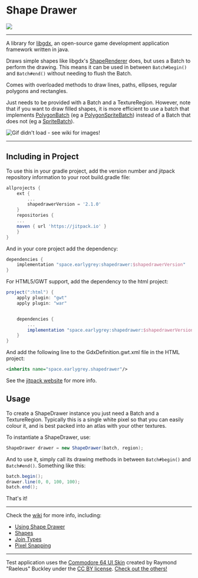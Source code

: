# Shape Drawer

[![](https://jitpack.io/v/earlygrey/shapedrawer.svg)](https://jitpack.io/#space.earlygrey/shapedrawer)

---

A library for [libgdx](https://libgdx.badlogicgames.com/), an open-source game development application framework written in java.

Draws simple shapes like libgdx's [ShapeRenderer](https://libgdx.badlogicgames.com/ci/nightlies/docs/api/com/badlogic/gdx/graphics/glutils/ShapeRenderer.html) does, but uses a Batch to perform the drawing. This means it can be used in between `Batch#begin()` and `Batch#end()` without needing to flush the Batch.

Comes with overloaded methods to draw lines, paths, ellipses, regular polygons and rectangles.

Just needs to be provided with a Batch and a TextureRegion. However, note that if you want to draw filled shapes, it is more efficient to use a batch that implements [PolygonBatch](https://libgdx.badlogicgames.com/ci/nightlies/docs/api/com/badlogic/gdx/graphics/g2d/PolygonBatch.html) (eg a [PolygonSpriteBatch](https://libgdx.badlogicgames.com/ci/nightlies/docs/api/com/badlogic/gdx/graphics/g2d/PolygonSpriteBatch.html)) instead of a Batch that does not (eg a [SpriteBatch](https://libgdx.badlogicgames.com/ci/nightlies/docs/api/com/badlogic/gdx/graphics/g2d/SpriteBatch.html)).

![Gif didn't load - see wiki for images!](https://media.giphy.com/media/MBwnPWOrbIxQ2kTQja/giphy.gif)

---

## Including in Project

To use this in your gradle project, add the version number and jitpack repository information to your root build.gradle file:
 
```groovy
allprojects {
    ext {
    	...
        shapedrawerVersion = '2.1.0'
    }
    repositories {
	...
	maven { url 'https://jitpack.io' }
    }
}
```
And  in your core project add the dependency:
```groovy
dependencies {
    implementation "space.earlygrey:shapedrawer:$shapedrawerVersion"
}
```

For HTML5/GWT support, add the dependency to the html project:

```groovy
project(":html") {
    apply plugin: "gwt"
    apply plugin: "war"


    dependencies {
        ...
        implementation "space.earlygrey:shapedrawer:$shapedrawerVersion:sources"
    }
}
```

And add the following line to the GdxDefinition.gwt.xml file in the HTML project:
```xml
<inherits name="space.earlygrey.shapedrawer"/>
```

See the [jitpack website](https://jitpack.io/#space.earlygrey/shapedrawer) for more info.


## Usage

To create a ShapeDrawer instance you just need a Batch and a TextureRegion. Typically this is a single white pixel so that you can easily colour it, and is best packed into an atlas with your other textures.

To instantiate a ShapeDrawer, use:

```java
ShapeDrawer drawer = new ShapeDrawer(batch, region);
```

And to use it, simply call its drawing methods in between `Batch#begin()` and `Batch#end()`. Something like this:

```java
batch.begin();
drawer.line(0, 0, 100, 100);
batch.end();
```

That's it!

---

Check the [wiki](https://github.com/earlygrey/shapedrawer/wiki) for more info, including:
* [Using Shape Drawer](https://github.com/earlygrey/shapedrawer/wiki/Using-Shape-Drawer)
* [Shapes](https://github.com/earlygrey/shapedrawer/wiki/Shapes)
* [Join Types](https://github.com/earlygrey/shapedrawer/wiki/Join-Types)
* [Pixel Snapping](https://github.com/earlygrey/shapedrawer/wiki/Pixel-Snapping)


---

Test application uses the [Commodore 64 UI Skin](https://ray3k.wordpress.com/artwork/commodore-64-ui-skin-for-libgdx/) created by Raymond "Raeleus" Buckley under the [CC BY license](https://creativecommons.org/licenses/by/4.0/). [Check out the others!](https://ray3k.wordpress.com/artwork/)
